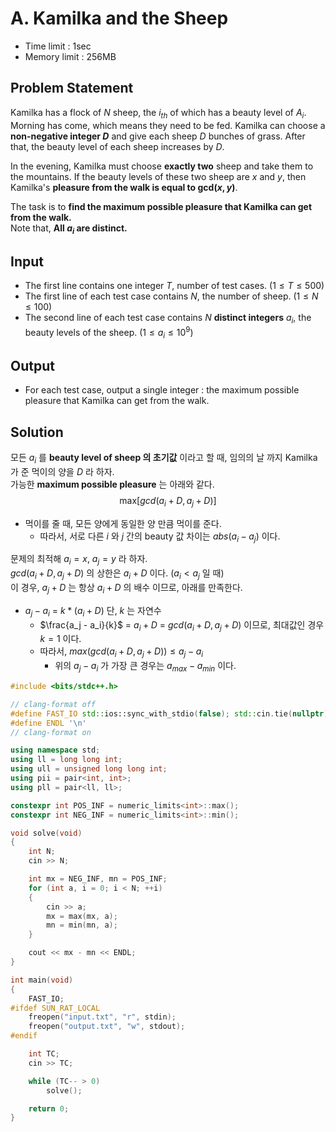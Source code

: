 # A. Kamilka and the Sheep

- Time limit : 1sec
- Memory limit : 256MB

## Problem Statement

Kamilka has a flock of $N$ sheep, the $i_{th}$ of which has a beauty level of $A_i$. Morning has come, which means they need to be fed. Kamilka can choose a **non-negative integer $D$** and give each sheep $D$ bunches of grass. After that, the beauty level of each sheep increases by $D$.

In the evening, Kamilka must choose **exactly two** sheep and take them to the mountains. If the beauty levels of these two sheep are $x$ and $y$, then Kamilka's **pleasure from the walk is equal to $\text{gcd}(x,\, y)$**.

The task is to **find the maximum possible pleasure that Kamilka can get from the walk.**\
Note that, **All $a_i$ are distinct.**

## Input

- The first line contains one integer $T$, number of test cases. ($1\leq T \leq 500$)
- The first line of each test case contains $N$, the number of sheep. ($1\leq N \leq 100$)
- The second line of each test case contains $N$ **distinct integers** $a_i$, the beauty levels of the sheep. ($1\leq a_i \leq 10^9$)

## Output

- For each test case, output a single integer : the maximum possible pleasure that Kamilka can get from the walk.

## Solution

모든 $a_i$ 를 **beauty level of sheep 의 초기값** 이라고 할 때, 임의의 날 까지 Kamilka 가 준 먹이의 양을 $D$ 라 하자.\
가능한 **maximum possible pleasure** 는 아래와 같다.
$$\text{max}[gcd(a_i + D, a_j + D)]$$

- 먹이를 줄 때, 모든 양에게 동일한 양 만큼 먹이를 준다.
  - 따라서, 서로 다른 $i$ 와 $j$ 간의 beauty 값 차이는 $abs(a_i - a_j)$ 이다.

문제의 최적해 $a_i = x$, $a_j = y$ 라 하자.\
$gcd(a_i + D, a_j + D)$ 의 상한은 $a_i + D$ 이다. ($a_i < a_j$ 일 때)\
이 경우, $a_j + D$ 는 항상 $a_i + D$ 의 배수 이므로, 아래를 만족한다.

- $a_j - a_i$ = $k*(a_i + D)$ 단, $k$ 는 자연수
  - $\frac{a_j - a_i}{k}$ = $a_i + D$ = $gcd(a_i + D, a_j + D)$ 이므로, 최대값인 경우 $k = 1$ 이다.
  - 따라서, $max(gcd(a_i + D, a_j + D)) \leq a_j - a_i$
    - 위의 $a_j - a_i$ 가 가장 큰 경우는 $a_{max} - a_{min}$ 이다.

```cpp
#include <bits/stdc++.h>

// clang-format off
#define FAST_IO std::ios::sync_with_stdio(false); std::cin.tie(nullptr); std::cout.tie(nullptr);
#define ENDL '\n'
// clang-format on

using namespace std;
using ll = long long int;
using ull = unsigned long long int;
using pii = pair<int, int>;
using pll = pair<ll, ll>;

constexpr int POS_INF = numeric_limits<int>::max();
constexpr int NEG_INF = numeric_limits<int>::min();

void solve(void)
{
    int N;
    cin >> N;

    int mx = NEG_INF, mn = POS_INF;
    for (int a, i = 0; i < N; ++i)
    {
        cin >> a;
        mx = max(mx, a);
        mn = min(mn, a);
    }

    cout << mx - mn << ENDL;
}

int main(void)
{
    FAST_IO;
#ifdef SUN_RAT_LOCAL
    freopen("input.txt", "r", stdin);
    freopen("output.txt", "w", stdout);
#endif

    int TC;
    cin >> TC;

    while (TC-- > 0)
        solve();

    return 0;
}
```
